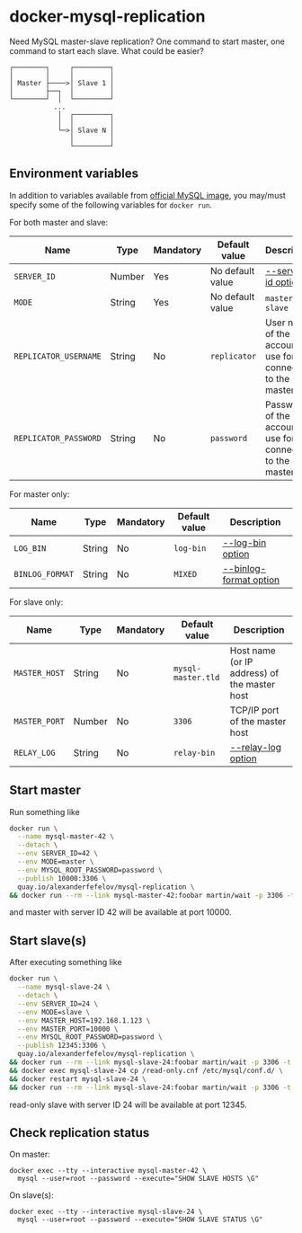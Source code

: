 # docker-mysql-replication

Need MySQL master-slave replication? One command to start master, one command to start each slave. What could be easier?

```
┌────────┐     ┌─────────┐
│        │     │         │
│ Master ├────>│ Slave 1 │
│        ├──┐  │         │
└────────┘  │  └─────────┘
           ...
            │  ┌─────────┐
            │  │         │
            └─>│ Slave N │
               │         │
               └─────────┘
```

## Environment variables

In addition to variables available from [official MySQL image](https://hub.docker.com/_/mysql/), you may/must specify
some of the following variables for `docker run`.

For both master and slave:

| Name | Type | Mandatory | Default value | Description
| ---- | ---- | --------- | ------------- | -----------
| `SERVER_ID` | Number | Yes | No default value | [--server-id option](https://dev.mysql.com/doc/refman/8.0/en/replication-options.html#sysvar_server_id)
| `MODE` | String | Yes | No default value | `master` or `slave`
| `REPLICATOR_USERNAME` | String | No | `replicator` | User name of the account to use for connecting to the master
| `REPLICATOR_PASSWORD` | String | No | `password` | Password of the account to use for connecting to the master

For master only:

| Name | Type | Mandatory | Default value | Description
| ---- | ---- | --------- | ------------- | -----------
| `LOG_BIN` | String | No | `log-bin` | [--log-bin option](https://dev.mysql.com/doc/refman/8.0/en/replication-options-binary-log.html#option_mysqld_log-bin)
| `BINLOG_FORMAT` | String | No | `MIXED` | [--binlog-format option](https://dev.mysql.com/doc/refman/8.0/en/replication-options-binary-log.html#sysvar_binlog_format)

For slave only:

| Name | Type | Mandatory | Default value | Description
| ---- | ---- | --------- | ------------- | -----------
| `MASTER_HOST` | String | No | `mysql-master.tld` | Host name (or IP address) of the master host
| `MASTER_PORT` | Number | No | `3306` | TCP/IP port  of the master host
| `RELAY_LOG` | String | No | `relay-bin` | [--relay-log option](https://dev.mysql.com/doc/refman/8.0/en/replication-options-replica.html#sysvar_relay_log)

## Start master

Run something like

```bash
docker run \
  --name mysql-master-42 \
  --detach \
  --env SERVER_ID=42 \
  --env MODE=master \
  --env MYSQL_ROOT_PASSWORD=password \
  --publish 10000:3306 \
  quay.io/alexanderfefelov/mysql-replication \
&& docker run --rm --link mysql-master-42:foobar martin/wait -p 3306 -t 300
```

and master with server ID 42 will be available at port 10000.

## Start slave(s)

After executing something like

```bash
docker run \
  --name mysql-slave-24 \
  --detach \
  --env SERVER_ID=24 \
  --env MODE=slave \
  --env MASTER_HOST=192.168.1.123 \
  --env MASTER_PORT=10000 \
  --env MYSQL_ROOT_PASSWORD=password \
  --publish 12345:3306 \
  quay.io/alexanderfefelov/mysql-replication \
&& docker run --rm --link mysql-slave-24:foobar martin/wait -p 3306 -t 300 \
&& docker exec mysql-slave-24 cp /read-only.cnf /etc/mysql/conf.d/ \
&& docker restart mysql-slave-24 \
&& docker run --rm --link mysql-slave-24:foobar martin/wait -p 3306 -t 300
```

read-only slave with server ID 24 will be available at port 12345.

## Check replication status

On master:

    docker exec --tty --interactive mysql-master-42 \
      mysql --user=root --password --execute="SHOW SLAVE HOSTS \G"

On slave(s):

    docker exec --tty --interactive mysql-slave-24 \
      mysql --user=root --password --execute="SHOW SLAVE STATUS \G"
